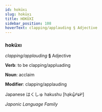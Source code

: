 ```yaml
---
id: hoküxı
slug: hoküxı
title: HOKÜXI
sidebar_position: 108
hoverText: clapping/applauding § Adjective
---
```


### hoküxı

*clapping/applauding* **§** Adjective

**Verb**: to be clapping/appluading

**Noun**: acclaim

**Modifier**: clapping/applauding

Japanese は​くしゅ hakushu [ha̠kɯ̟̊ᵝɕɨᵝ]

*Japonic Language Family*